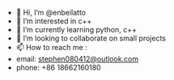 - 👋 Hi, I’m @enbeilatto
- 👀 I’m interested in c++
- 🌱 I’m currently learning python, c++
- 💞️ I’m looking to collaborate on small projects
- 📫 How to reach me :
- email: stephen080412@outlook.com
- phone: +86 18662160180

<!---
enbeilatto/enbeilatto is a ✨ special ✨ repository because its `README.md` (this file) appears on your GitHub profile.
You can click the Preview link to take a look at your changes.
--->
